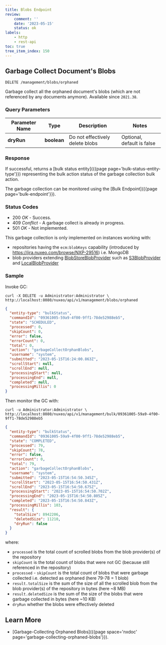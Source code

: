 ```yaml
---
title: Blobs Endpoint
review:
    comment: ''
    date: '2023-05-15'
    status: ok
labels:
    - http
    - rest-api
toc: true
tree_item_index: 150
---
```


## Garbage Collect Document's Blobs

```
DELETE /management/blobs/orphaned
```

Garbage collect all the orphaned document's blobs (which are not referenced by any documents anymore). Available since `2021.38`.

### Query Parameters

| Parameter Name | Type        | Description                     | Notes                      |
| -------------- | ----------- | ------------------------------- | -------------------------- |
| **dryRun**     | **boolean** | Do not effectively delete blobs | Optional, default is false |

### Response

If successful, returns a [bulk status entity]({{page page='bulk-status-entity-type'}}) representing the bulk action status of the garbage collection bulk action.

The garbage collection can be monitored using the [Bulk Endpoint]({{page page='bulk-endpoint'}}).

### Status Codes

- 200 *OK* - Success.
- 409 *Conflict* - A garbage collect is already in progress.
- 501 *OK* - Not implemented.

This garbage collection is only implemented on instances working with:
 - repositories having the `ecm:blobKeys` capability (introduced by https://jira.nuxeo.com/browse/NXP-29516) i.e. MongoDB
 - blob providers extending [BlobStoreBlobProvider](https://community.nuxeo.com/api/nuxeo/latest/javadoc/org/nuxeo/ecm/core/blob/BlobStoreBlobProvider.html) such as [S3BlobProvider](https://community.nuxeo.com/api/nuxeo/latest/javadoc/org/nuxeo/ecm/blob/s3/S3BlobProvider.html) and [LocalBlobProvider](https://community.nuxeo.com/api/nuxeo/latest/javadoc/org/nuxeo/ecm/core/blob/LocalBlobProvider.html)

### Sample

Invoke GC:
```curl
curl -X DELETE -u Administrator:Administrator \
http://localhost:8080/nuxeo/api/v1/management/blobs/orphaned
```

```json
{
  "entity-type": "bulkStatus",
  "commandId": "09361005-59a9-4f00-9ff1-78de52988eb5",
  "state": "SCHEDULED",
  "processed": 0,
  "skipCount": 0,
  "error": false,
  "errorCount": 0,
  "total": 0,
  "action": "garbageCollectOrphanBlobs",
  "username": "system",
  "submitted": "2023-05-15T16:24:00.863Z",
  "scrollStart": null,
  "scrollEnd": null,
  "processingStart": null,
  "processingEnd": null,
  "completed": null,
  "processingMillis": 0
}
```

Then monitor the GC with:
```curl
curl -u Administrator:Administrator \
http://localhost:8080/nuxeo/api/v1/management/bulk/09361005-59a9-4f00-9ff1-78de52988eb5
```

```json
{
  "entity-type": "bulkStatus",
  "commandId": "09361005-59a9-4f00-9ff1-78de52988eb5",
  "state": "COMPLETED",
  "processed": 79,
  "skipCount": 78,
  "error": false,
  "errorCount": 0,
  "total": 79,
  "action": "garbageCollectOrphanBlobs",
  "username": "system",
  "submitted": "2023-05-15T16:54:50.345Z",
  "scrollStart": "2023-05-15T16:54:50.431Z",
  "scrollEnd": "2023-05-15T16:54:50.675Z",
  "processingStart": "2023-05-15T16:54:50.702Z",
  "processingEnd": "2023-05-15T16:54:50.805Z",
  "completed": "2023-05-15T16:54:50.843Z",
  "processingMillis": 103,
  "result": {
    "totalSize": 8942206,
    "deletedSize": 11210,
    "dryRun": false
  }
}
```
where:
 - `processed` is the total count of scrolled blobs from the blob provider(s) of the repository
 - `skipCount` is the total count of blobs that were not GC (because still referenced in the repository)
 - `processed` - `skipCount` is the total count of blobs that were garbage collected i.e. detected as orphaned (here 79-78 = 1 blob)
 - `result.totalSize` is the sum of the size of all the scrolled blob from the blob provider(s) of the repository in bytes (here ~8 MB)
 - `result.deletedSize` is the sum of the size of the blobs that were garbage collected in bytes (here ~10 KB)
 - `dryRun` whether the blobs were effectively deleted

 ## Learn More

- [Garbage-Collecting Orphaned Blobs]({{page space='nxdoc' page='garbage-collecting-orphaned-blobs'}}).
